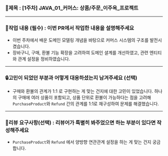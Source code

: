 ### 🚩제목 : [1주차] JAVA_01_커머스: 상품/주문_이주옥_프로젝트

----

### 📝작업 내용 (필수) : 이번 PR에서 작업한 내용을 설명해주세요

- 이번 주차에서 배운 도메인 모델링 개념을 바탕으로 커머스 시스템의 구조를 발전시켰습니다.
- 장바구니, 구매, 환불 기능 확장을 고려하여 도메인 셜계를 개선하였고, 관련 엔티티와 관계 설정을 정비하였습니다.

----

### 🔒고민이 되었던 부분과 어떻게 대응하셨는지 남겨주세요 (선택)

- 구매와 환불의 관계가 1:1 로 구현하는 게 맞는 건지에 대한 고민이 있었습니다. 하나의 구매에 여러 상품이 포함되고, 상품 단위로 환불이 가능하다는 점을 고려해
  `PurchaseProduct`와 `Refund` 간의 관계를 1:1로 재구성하여 문제를 해결했습니다.

----

### 💬리뷰 요구사항(선택) : 리뷰어가 특별히 봐주었으면 하는 부분이 있다면 작성해주세요

- `PurchaseProduct`와 `Refund` 에서 양방향 연관관계 설정을 하는 게 맞는 건지 궁금합니다.
